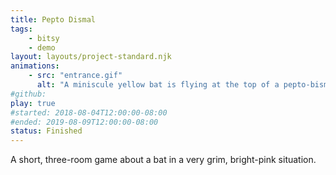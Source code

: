 ```yaml
---
title: Pepto Dismal
tags:
    - bitsy
    - demo
layout: layouts/project-standard.njk
animations:
    - src: "entrance.gif"
      alt: "A miniscule yellow bat is flying at the top of a pepto-bismol pink cavern. Cyan dots overlay the pink for the walls, and shimmering cyan mist shrouds the exits. A dancing yellow square sits below, on a ledge."
#github: 
play: true
#started: 2018-08-04T12:00:00-08:00
#ended: 2019-08-09T12:00:00-08:00
status: Finished
---
```


A short, three-room game about a bat in a very grim, bright-pink situation.

